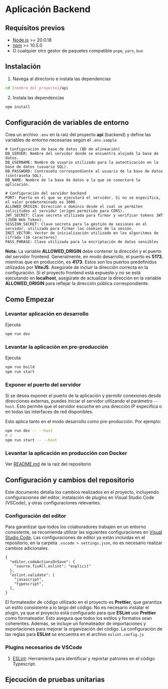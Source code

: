 # Aplicación Backend

## Requisitos previos
- [Node.js](https://nodejs.org/) >= 20.0.18
- [npm](https://www.npmjs.com/) >= 10.5.0
- O cualquier otro gestor de paquetes compatible `pnpm`, `yarn`, `bun`

## Instalación
1. Navega al directorio e instala las dependencias
```bash
cd [nombre_del_proyecto]/api
```

2. Instala las dependencias
```bash
npm install
```


## Configuración de variables de entorno
Crea un archivo `.env` en la raíz del proyecto **api** (backend) y define las variables de entorno necesarias según el `.env.sample`
```plaintext
# Configuración de base de datos (BD de alineación)
DB_SERVER: Nombre del servidor donde se encuentra alojada la base de datos.
DB_USERNAME: Nombre de usuario utilizado para la autenticación en la base de datos (usuario SQL).
DB_PASSWORD: Contraseña correspondiente al usuario de la base de datos (contraseña SQL).
DB_NAME: Nombre de la base de datos a la que se conectará la aplicación.

# Configuración del servidor backend
PORT: Puerto en el que se ejecutará el servidor. Si no se especifica, el valor predeterminado es 3000.
ALLOWED_ORIGIN: Dirección o dominio desde el cual se permiten solicitudes al servidor (origen permitido para CORS).
JWT_SECRET: Clave secreta utilizada para firmar y verificar tokens JWT (JSON Web Token).
SESSION_SECRET: Clave secreta para la gestión de sesiones en el servidor, utilizada para firmar las cookies de la sesión.
INIT_VECTOR: Vector de inicialización utilizado en los algoritmos de cifrado (16 caracteres)
PASS_PHRASE: Clave utilizada para la encriptación de datos sensibles
```
**Nota:** La variable **ALLOWED_ORIGIN** debe contener la dirección y el puerto del servidor frontend. Generalmente, en modo desarrollo, el puerto es **5173**, mientras que en producción, es **4173**. Estos son los puertos predefinidos utilizados por **ViteJS**. Asegúrate de incluir la dirección correcta en la configuración. Si el proyecto frontend está expuesto y no se está ejecutando en **localhost**, asegúrate de actualizar la dirección en la variable **ALLOWED_ORIGIN** para reflejar la dirección pública correspondiente.

## Como Empezar

### Levantar aplicación en desarrollo
Ejecuta
```bash
npm run dev
```

### Levantar la aplicación en pre-producción
Ejecuta
```bash
npm run build
npm run start
```

### Exponer el puerto del servidor
Si se desea exponer el puerto de la aplicación y permitir conexiones desde direcciones externas, puedes iniciar el servidor utilizando el parámetro `--host`. Esto permite que el servidor escuche en una dirección IP específica o en todas las interfaces de red disponibles.

Esto aplica tanto en el modo desarrollo como pre-producción. Por ejemplo:
```bash
npm run dev -- --host
# o
npm run start -- --host
```

### Levantar la aplicación en producción con Docker
Ver [README.md](../README.md) de la raíz del repositorio


## Configuración y cambios del repositorio
Este documento detalla los cambios realizados en el proyecto, incluyendo configuraciones del editor, instalación de plugins en Visual Studio Code (VSCode), y otras configuraciones relevantes.

### Configuración del editor
Para garantizar que todos los colaboradores trabajen en un entorno consistente, se recomienda utilizar las siguientes configuraciones en [Visual Studio Code](https://code.visualstudio.com/). Las configuraciones de editor ya están incluidas en el repositorio, en la carpeta `.vscode > settings.json`, no es necesario realizar cambios adicionales.
```
{
  "editor.codeActionsOnSave": {
    "source.fixAll.eslint": "explicit"
  },
  "eslint.validate": [
    "javascript",
    "typescript",
  ],
}
```

El formateador de código utilizado en el proyecto es **Prettier**, que garantiza un estilo consistente a lo largo del código. No es necesario instalar el plugin, ya que el proyecto está configurado para que **ESLint** use **Prettier** como formateador. Esto asegura que todos los estilos y formatos sean coherentes. Además, se incluye un formateador de importaciones y exportaciones para mejorar la organización del código. La configuración de las reglas para **ESLint** se encuentra en el archivo `eslint.config.js`

### Plugins necesarios de VSCode
1. [ESLint](https://marketplace.visualstudio.com/items?itemName=dbaeumer.vscode-eslint): Herramienta para identificar y reportar patrones en el código Typescript.


## Ejecución de pruebas unitarias